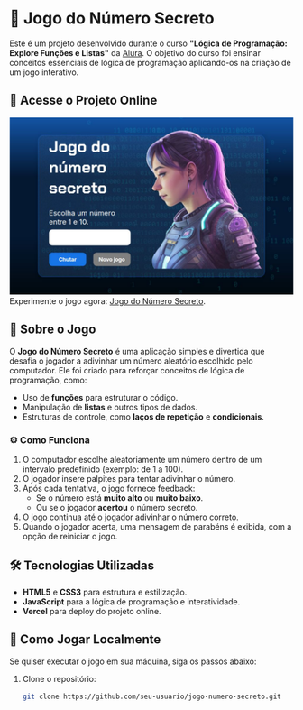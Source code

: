 # 🎲 Jogo do Número Secreto

Este é um projeto desenvolvido durante o curso **"Lógica de Programação: Explore Funções e Listas"** da [Alura](https://www.alura.com.br/). O objetivo do curso foi ensinar conceitos essenciais de lógica de programação aplicando-os na criação de um jogo interativo.

## 🔗 Acesse o Projeto Online

![Preview do Projeto](https://github.com/SousaPHP/numero-secreto/blob/main/img/img.png)  
Experimente o jogo agora: [Jogo do Número Secreto](https://jogo-numero-secreto-opal-six-20.vercel.app).

## 📖 Sobre o Jogo

O **Jogo do Número Secreto** é uma aplicação simples e divertida que desafia o jogador a adivinhar um número aleatório escolhido pelo computador. Ele foi criado para reforçar conceitos de lógica de programação, como:

- Uso de **funções** para estruturar o código.
- Manipulação de **listas** e outros tipos de dados.
- Estruturas de controle, como **laços de repetição** e **condicionais**.

### ⚙️ Como Funciona

1. O computador escolhe aleatoriamente um número dentro de um intervalo predefinido (exemplo: de 1 a 100).
2. O jogador insere palpites para tentar adivinhar o número.
3. Após cada tentativa, o jogo fornece feedback:
   - Se o número está **muito alto** ou **muito baixo**.
   - Ou se o jogador **acertou** o número secreto.
4. O jogo continua até o jogador adivinhar o número correto.
5. Quando o jogador acerta, uma mensagem de parabéns é exibida, com a opção de reiniciar o jogo.

## 🛠️ Tecnologias Utilizadas

- **HTML5** e **CSS3** para estrutura e estilização.
- **JavaScript** para a lógica de programação e interatividade.
- **Vercel** para deploy do projeto online.

## 🚀 Como Jogar Localmente

Se quiser executar o jogo em sua máquina, siga os passos abaixo:

1. Clone o repositório:
   ```bash
   git clone https://github.com/seu-usuario/jogo-numero-secreto.git

